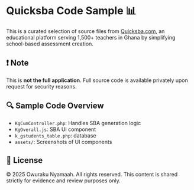 # Quicksba Code Sample 📊

This is a curated selection of source files from [Quicksba.com](https://quicksba.com), an educational platform serving 1,500+ teachers in Ghana by simplifying school-based assessment creation.

## ❗ Note
This is **not the full application**. Full source code is available privately upon request for security reasons.

## 🔍 Sample Code Overview
- `KgCumController.php`: Handles SBA generation logic
- `KgOverall.js`: SBA UI component
- `k_gstudents_table.php`: database 
- `assets/`: Screenshots of UI components


## 🔐 License
© 2025 Owuraku Nyamaah. All rights reserved. This content is shared strictly for evidence and review purposes only.
